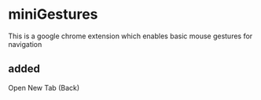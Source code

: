 miniGestures
=============

This is a google chrome extension which enables basic mouse gestures for navigation

added
-------------------
Open New Tab (Back)
